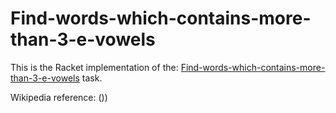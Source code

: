 # Find-words-which-contains-more-than-3-e-vowels

This is the Racket implementation of the: [Find-words-which-contains-more-than-3-e-vowels](https://rosettacode.org/wiki/Find-words-which-contains-more-than-3-e-vowels) task.

Wikipedia reference: ())
